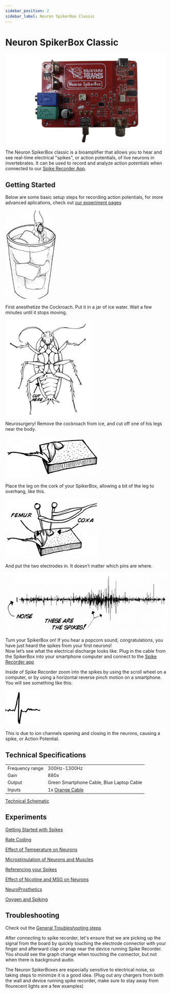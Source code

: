 ```yaml
---
sidebar_position: 2
sidebar_label: Neuron SpikerBox Classic
---
```


# Neuron SpikerBox Classic #

![nsb classic](./NeuronClassic.png)

The Neuron SpikerBox classic is a bioamplifier that allows you to hear and see real-time electrical "spikes", or action potentials, of live neurons in invertebrates. It can be used to record and analyze action potentials when connected to our [Spike Recorder App](../../Software/SpikeRecorder/). 

## Getting Started ##

Below are some basic setup steps for recording action potentials, for more advanced aplications, check out [our experiment pages](#experiments)

![anestetize](./roach1.png)

First anesthetize the Cockroach. Put it in a jar of ice water. Wait a few minutes until it stops moving.  

![surgery](./roach2.png)

Neurosurgery! Remove the cockroach from ice, and cut off one of his legs near the body.

![place](./3.png)

Place the leg on the cork of your SpikerBox, allowing a bit of the leg to overhang, like this.

![electrodes](./4.png)

And put the two electrodes in. It doesn’t matter which pins are where.

![spikes](./5.png)

Turn your SpikerBox on! If you hear a popcorn sound, congratulations, you have just heard the spikes from your first neurons!  
Now let’s see what the electrical discharge looks like. Plug in the cable from the SpikerBox into your smartphone computer and connect to the [Spike Recorder app](../../Software/SpikeRecorder/)


Inside of Spike Recorder zoom into the spikes by using the scroll wheel on a computer, or by using a horizontal reverse pinch motion on a smartphone. You will see something like this:

![single spike](./6.png)

This is due to ion channels opening and closing in the neurons, causing a spike, or Action Potential.

## Technical Specifications ##

|||
|---|---|
|Frequency range | 300Hz-1300Hz|
|Gain|880x|
|Output|Green Smartphone Cable, Blue Laptop Cable|
|Inputs|1x [Orange Cable](https://backyardbrains.com/products/muscleElectrodeCable)|

[Technical Schematic](https://backyardbrains.com/products/files/Neuron%20SpikerBox.v.1.42.pdf)


## Experiments ##

[Getting Started with Spikes](https://backyardbrains.com/experiments/spikerbox)

[Rate Coding](https://backyardbrains.com/experiments/ratecoding)

[Effect of Temperature on Neurons](https://backyardbrains.com/experiments/temperature)

[Microstimulation of Neurons and Muscles](https://backyardbrains.com/experiments/microstimulation)

[Referencing your Spikes](https://backyardbrains.com/experiments/referencing)

[Effect of Nicotine and MSG on Neurons](https://backyardbrains.com/experiments/neuropharmacology)

[NeuroProsthetics](https://backyardbrains.com/experiments/neuroProsthetics)

[Oxygen and Spiking](https://backyardbrains.com/experiments/oxygen)


## Troubleshooting ##

Check out the [General Troubleshooting steps](../../index.md#troubleshooting)

After connecting to spike recorder, let's ensure that we are picking up the signal from the board by quickly touching the electrode connector with your finger and afterward clap or snap near the device running Spike Recorder. You should see the graph change when touching the connector, but not when there is background audio.

The Neuron SpikerBoxes are especially sensitive to electrical noise, so taking steps to minimize it is a good idea. (Plug out any chargers from both the wall and device running spike recorder, make sure to stay away from flourecent lights are a few examples)
